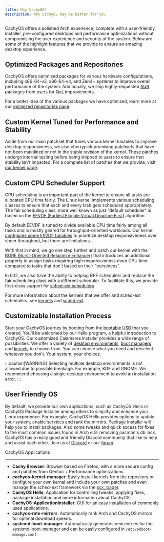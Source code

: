 ```yaml
---
title: Why CachyOS?
description: Why CachyOS may be better for you
---
```


CachyOS offers a polished Arch experience, complete with a user-friendly installer, pre-configured desktops and performance optimizations without compromising the user experience and security of the system. Below are some of the highlight features that we provide to ensure an amazing desktop experience.

## Optimized Packages and Repositories

CachyOS offers optimized packages for various hardware configurations, including x86-64-v3, x86-64-v4, and Zen4+ systems to improve overall
performance of the system. Additionally, we ship highly-requested [AUR](https://aur.archlinux.org/) packages from users for QoL improvements.

For a better idea of the various packages we have optimized, learn more at our [optimized repositories page](/features/optimized_repos).

## Custom Kernel Tuned for Performance and Stability

Aside from our main patchset that tunes various kernel tunables to improve desktop responsivness, we also cherrypick promising patchsets that have not been
mainlined or not in the stable revision of the kernel. These patches undergo internal testing before being shipped to users to ensure that stability isn't
impacted. For a complete list of patches that we provide, visit [our kernel page](/features/kernel).

## Custom CPU Scheduler Support

CPU scheduling is an important part of the kernel to ensure all tasks are allocated CPU time fairly. The Linux kernel implements various scheduling classes
to ensure that each and every task gets scheduled appropriately. The fair scheduling class, more well known as just "default scheduler" is based on the
[EEVDF (Earliest Eligible Virtual Deadline First)](https://lwn.net/Articles/925371/) algorithm.

By default EEVDF is tuned to divide available CPU time fairly among all tasks and is mostly geared for throughput-oriented workloads. Our kernel
[configures some EEVDF tunables](https://github.com/CachyOS/linux/blob/6.12/cachy/kernel/sched/fair.c#L76-L79) to prioritize desktop responsiveness over 
sheer throughput, but there are limitations.

With that in mind, we go one step further and patch our kernel with the [BORE (Burst-Oriented Response Enhancer)](https://github.com/firelzrd/bore-scheduler)
that introduces an additional property to assign tasks requiring high responsiveness more CPU time compared to tasks that don't based on their "burstiness".

In 6.12, we also have the ability to hotplug BPF schedulers and replace the fair scheduling class with a different scheduler. To facilitate this, we provide
first-class support for [sched-ext schedulers](https://github.com/sched-ext/scx)

For more information about the kernels that we offer and sched-ext schedulers, see [kernels](/features/kernels) and [sched-ext](/configuration/sched-ext/).

## Customizable Installation Process

Start your CachyOS journey by booting from the [bootable USB](/installation/installation_prepare/#creating-a-bootable-cachyos-usb-drive) that you created,
You’ll be welcomed by our Hello program, a helpful introduction to CachyOS. Our customized Calamares installer provides a wide range of possibilities.
We offer a variety of [desktop environments](/installation/desktop_environments/), [boot managers](/installation/boot_managers/)
and [kernels](/features/kernel#variants) to choose from.
You can choose what you need and deselect whatever you don't. Your system, your choices.

:::caution[WARNING]
Selecting multiple desktop environments is not allowed due to possible breakage. For example, KDE and GNOME. We recommend choosing a single desktop environment to avoid an installation error.
:::

## User Friendly OS

By default, we provide our own applications, such as CachyOS Hello or CachyOS Package Installer
among others to simplify and enhance your Linux experience. For example, CachyOS Hello provides options to update your system, enable services and rank the mirrors. Package Installer will help you to install packages. Also some tweaks and quick access for fixes to the most common issues found in Arch e.G: removing pacman's db lock.
CachyOS has a really good and friendly Discord community that like to help and assist each other. Join us at [Discord](https://discord.com/invite/cachyos-862292009423470592) or our [forum](https://discuss.cachyos.org/)

CachyOS Applications

--------------------

- **Cachy Browser**: Browser based on Firefox, with a more secure config and patches from Gentoo + Performance optimizations.
- **cachyos-kernel-manager**: Easily install kernels from the repository or configure your own kernel and include your own patches and even manage the sched-ext framework via the [scx_loader](<https://github.com/sched-ext/scx/tree/main/rust/scx_loader>).
- **CachyOS Hello**: Application for controlling tweaks, applying fixes, package installation and more information about CachyOS.
- **CachyOS-ApplicationInstaller**: GUI for an easy installation of commonly used applications.
- **cachyos-rate-mirrors**: Automatically rank Arch and CachyOS mirrors for optimal download speeds.
- **systemd-boot-manager**: Automatically generates new entries for the systemd-boot-manager and can be easily configured in `/etc/sdboot-manage.conf`.

